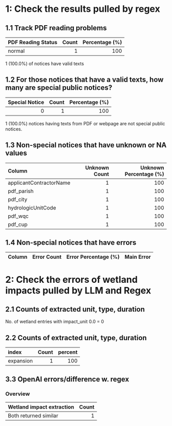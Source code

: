# 1: Check the results pulled by regex

## 1.1 Track PDF reading problems

| PDF Reading Status   |   Count |   Percentage (%) |
|:---------------------|--------:|-----------------:|
| normal               |       1 |              100 |

1 (100.0%) of notices have valid texts

## 1.2 For those notices that have a valid texts, how many are special public notices?

|   Special Notice |   Count |   Percentage (%) |
|-----------------:|--------:|-----------------:|
|                0 |       1 |              100 |

1 (100.0%) notices having texts from PDF or webpage are not special public notices.

## 1.3 Non-special notices that have unknown or NA values

| Column                  |   Unknown Count |   Unknown Percentage (%) |
|:------------------------|----------------:|-------------------------:|
| applicantContractorName |               1 |                      100 |
| pdf_parish              |               1 |                      100 |
| pdf_city                |               1 |                      100 |
| hydrologicUnitCode      |               1 |                      100 |
| pdf_wqc                 |               1 |                      100 |
| pdf_cup                 |               1 |                      100 |

## 1.4 Non-special notices that have errors

| Column   | Error Count   | Error Percentage (%)   | Main Error   |
|----------|---------------|------------------------|--------------|

# 2: Check the errors of wetland impacts pulled by LLM and Regex

## 2.1 Counts of extracted unit, type, duration

No. of wetland entries with impact_unit 0.0 = 0

## 2.2 Counts of extracted unit, type, duration

| index     |   Count |   percent |
|:----------|--------:|----------:|
| expansion |       1 |       100 |

## 3.3 OpenAI errors/difference w. regex

### Overview

| Wetland impact extraction   |   Count |
|:----------------------------|--------:|
| Both returned similar       |       1 |

